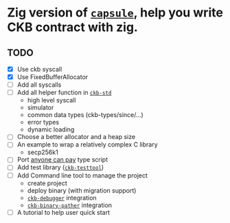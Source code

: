
# Zig version of [`capsule`][capsule], help you write CKB contract with zig.

## TODO
* [x] Use ckb syscall
* [x] Use FixedBufferAllocator
* [ ] Add all syscalls
* [ ] Add all helper function in [`ckb-std`][ckb-std]
  - high level syscall
  - simulator
  - common data types (ckb-types/since/...)
  - error types
  - dynamic loading
* [ ] Choose a better allocator and a heap size
* [ ] An example to wrap a relatively complex C library
  - secp256k1
* [ ] Port [anyone can pay][anyone-can-pay] type script
* [ ] Add test library ([`ckb-testtool`][ckb-testtool])
* [ ] Add Command line tool to manage the project
  - create project
  - deploy binary (with migration support)
  - [`ckb-debugger`][ckb-debugger] integration
  - [`ckb-binary-pather`][ckb-binary-pather] integration
* [ ] A tutorial to help user quick start

[capsule]: https://github.com/nervosnetwork/capsule
[ckb-std]: https://github.com/nervosnetwork/ckb-std
[ckb-testtool]: https://github.com/nervosnetwork/ckb-tool/tree/master/testtool
[ckb-debugger]: https://github.com/nervosnetwork/ckb-standalone-debugger
[ckb-binary-pather]: https://github.com/nervosnetwork/ckb-binary-patcher
[anyone-can-pay]: https://github.com/nervosnetwork/ckb-production-scripts/blob/6638022cb4768911d41d4bc3fc5a5e2a29b38476/c/anyone_can_pay.c
